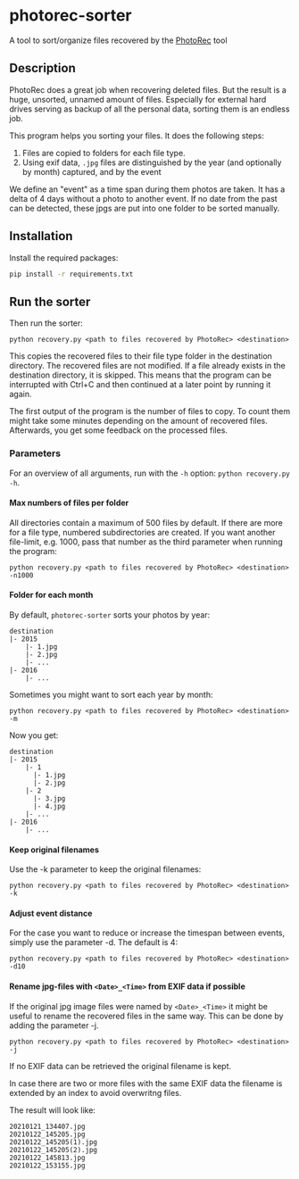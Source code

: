 # photorec-sorter

A tool to sort/organize files recovered by the [PhotoRec](https://www.cgsecurity.org/wiki/PhotoRec) tool

## Description

PhotoRec does a great job when recovering deleted files. But the result is a huge, unsorted, unnamed amount of files. Especially for external hard drives serving as backup of all the personal data, sorting them is an endless job.

This program helps you sorting your files. It does the following steps:
1. Files are copied to folders for each file type.
2. Using exif data, `.jpg` files are distinguished by the year (and optionally by month) captured, and by the event

We define an "event" as a time span during them photos are taken. It has a delta of 4 days without a photo to another event. If no date from the past can be detected, these jpgs are put into one folder to be sorted manually.

## Installation

Install the required packages:

```bash
pip install -r requirements.txt
```


## Run the sorter

Then run the sorter:

`python recovery.py <path to files recovered by PhotoRec> <destination>`

This copies the recovered files to their file type folder in the destination directory. The recovered files are not modified. If a file already exists in the destination directory, it is skipped. This means that the program can be interrupted with Ctrl+C and then continued at a later point by running it again.

The first output of the program is the number of files to copy. To count them might take some minutes depending on the amount of recovered files. Afterwards, you get some feedback on the processed files.

### Parameters

For an overview of all arguments, run with the `-h` option: `python recovery.py -h`.

#### Max numbers of files per folder

All directories contain a maximum of 500 files by default. If there are more for a file type, numbered subdirectories are created. If you want another file-limit, e.g. 1000, pass that number as the third parameter when running the program:

`python recovery.py <path to files recovered by PhotoRec> <destination> -n1000`

#### Folder for each month

By default, `photorec-sorter` sorts your photos by year:

```
destination
|- 2015
    |- 1.jpg
    |- 2.jpg
    |- ...
|- 2016
    |- ...
```

Sometimes you might want to sort each year by month:

`python recovery.py <path to files recovered by PhotoRec> <destination> -m`

Now you get:

```
destination
|- 2015
    |- 1
      |- 1.jpg
      |- 2.jpg
    |- 2
      |- 3.jpg
      |- 4.jpg
    |- ...
|- 2016
    |- ...
```

#### Keep original filenames

Use the -k parameter to keep the original filenames:

`python recovery.py <path to files recovered by PhotoRec> <destination> -k`

#### Adjust event distance

For the case you want to reduce or increase the timespan between events, simply use the parameter -d. The default is 4:

```python recovery.py <path to files recovered by PhotoRec> <destination> -d10```

#### Rename jpg-files with ```<Date>_<Time>``` from EXIF data if possible

If the original jpg image files were named by ```<Date>_<Time>``` it might be useful to rename the recovered files in the same way. This can be done by adding the parameter -j.

```python recovery.py <path to files recovered by PhotoRec> <destination> -j```

If no EXIF data can be retrieved the original filename is kept.

In case there are two or more files with the same EXIF data the filename is extended by an index to avoid overwritng files.

The result will look like:
```
20210121_134407.jpg
20210122_145205.jpg
20210122_145205(1).jpg
20210122_145205(2).jpg
20210122_145813.jpg
20210122_153155.jpg
```
